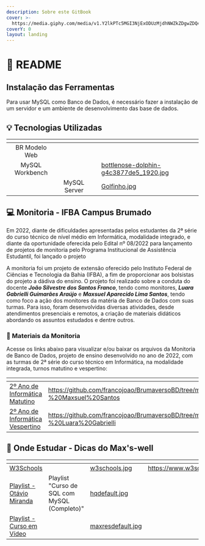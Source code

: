 ```yaml
---
description: Sobre este GitBook
cover: >-
  https://media.giphy.com/media/v1.Y2lkPTc5MGI3NjExODUzMjdhNWZkZDgwZDQ4YjAyYjVjOTAzNjQ3MzhhY2M5OTFlYmNlYSZjdD1n/3ohjUMQWKmu9GbjP4A/giphy.gif
coverY: 0
layout: landing
---
```


# 📜 README

## Instalação das Ferramentas

Para usar MySQL como Banco de Dados, é necessário fazer a instalação de um servidor e um ambiente de desenvolvimento das base de dados.

## 💡 Tecnologias Utilizadas

<table data-column-title-hidden data-view="cards"><thead><tr><th align="center"></th><th align="center"></th><th align="center"></th><th data-hidden data-card-cover data-type="files"></th></tr></thead><tbody><tr><td align="center">BR Modelo Web</td><td align="center"></td><td align="center"></td><td></td></tr><tr><td align="center">MySQL Workbench</td><td align="center"></td><td align="center"></td><td><a href=".gitbook/assets/bottlenose-dolphin-g4c3877de5_1920.jpg">bottlenose-dolphin-g4c3877de5_1920.jpg</a></td></tr><tr><td align="center"></td><td align="center">MySQL Server</td><td align="center"></td><td><a href=".gitbook/assets/Golfinho.jpg">Golfinho.jpg</a></td></tr></tbody></table>



## 💻 Monitoria - IFBA Campus Brumado

Em 2022, diante de dificuldades apresentadas pelos estudantes da 2ª série do curso técnico de nível médio em Informática, modalidade integrado, e diante da oportunidade oferecida pelo Edital nº 08/2022 para lançamento de projetos de monitoria pelo Programa Institucional de Assistência Estudantil, foi lançado o projeto&#x20;

A monitoria foi um projeto de extensão oferecido pelo Instituto Federal de Ciências e Tecnologia da Bahia (IFBA), a fim de proporcionar aos bolsistas do projeto a dádiva do ensino. O projeto foi realizado sobre a conduta do docente _**João Silvestre dos Santos Franco**_, tendo como monitores, _**Luara Gabrielli Guimarães Araújo**_ e _**Maxsuel Aparecido Lima Santos**_, tendo como foco a ação dos monitores da matéria de Banco de Dados com suas turmas. Para isso, foram desenvolvidas diversas atividades, desde atendimentos presenciais e remotos, a criação de materiais didáticos abordando os assuntos estudados e dentre outros.

### 📕 Materiais da Monitoria

Acesse os links abaixo para visualizar e/ou baixar os arquivos da Monitoria de Banco de Dados, projeto de ensino desenvolvido no ano de 2022, com as turmas de 2ª série do curso técnico em Informática, na modalidade integrada, turnos matutino e vespertino:

<table data-card-size="large" data-view="cards"><thead><tr><th></th><th data-hidden data-card-target data-type="content-ref"></th></tr></thead><tbody><tr><td><a href="https://github.com/francojoao/BD/tree/main/Materiais%20da%20Monitoria/2%C2%BA%20Ano%20de%20Inform%C3%A1tica%20Matutino%202022%20-%20Maxsuel%20Santos">2º Ano de Informática Matutino</a></td><td><a href="https://github.com/francojoao/BrumaversoBD/tree/main/Materiais%20da%20Monitoria/2%C2%BA%20Ano%20de%20Inform%C3%A1tica%20Matutino%202022%20-%20Maxsuel%20Santos">https://github.com/francojoao/BrumaversoBD/tree/main/Materiais%20da%20Monitoria/2%C2%BA%20Ano%20de%20Inform%C3%A1tica%20Matutino%202022%20-%20Maxsuel%20Santos</a></td></tr><tr><td><a href="https://github.com/francojoao/BD/tree/main/Materiais%20da%20Monitoria/2%C2%BA%20Ano%20de%20Inform%C3%A1tica%20Vespertino%202022%20-%20Luara%20Gabrielli">2º Ano de Informática Vespertino</a></td><td><a href="https://github.com/francojoao/BrumaversoBD/tree/main/Materiais%20da%20Monitoria/2%C2%BA%20Ano%20de%20Inform%C3%A1tica%20Vespertino%202022%20-%20Luara%20Gabrielli">https://github.com/francojoao/BrumaversoBD/tree/main/Materiais%20da%20Monitoria/2%C2%BA%20Ano%20de%20Inform%C3%A1tica%20Vespertino%202022%20-%20Luara%20Gabrielli</a></td></tr></tbody></table>

## 💪 Onde Estudar - Dicas do Max's-well

<table data-view="cards"><thead><tr><th></th><th></th><th data-hidden data-card-cover data-type="files"></th><th data-hidden data-card-target data-type="content-ref"></th></tr></thead><tbody><tr><td><a href="https://www.w3schools.com/sql/">W3Schools</a></td><td></td><td><a href=".gitbook/assets/w3schools.jpg">w3schools.jpg</a></td><td><a href="https://www.w3schools.com/sql/">https://www.w3schools.com/sql/</a></td></tr><tr><td><a href="https://www.youtube.com/playlist?list=PLbIBj8vQhvm2WT-pjGS5x7zUzmh4VgvRk">Playlist - Otávio Miranda</a></td><td>Playlist "Curso de SQL com MySQL (Completo)"</td><td><a href=".gitbook/assets/hqdefault.jpg">hqdefault.jpg</a></td><td></td></tr><tr><td><a href="https://www.youtube.com/playlist?list=PLHz_AreHm4dkBs-795Dsgvau_ekxg8g1r">Playlist - Curso em Vídeo</a></td><td></td><td><a href=".gitbook/assets/maxresdefault.jpg">maxresdefault.jpg</a></td><td></td></tr></tbody></table>
